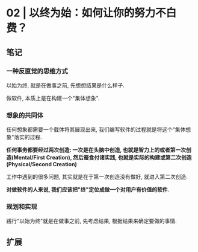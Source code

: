 # 02 | 以终为始：如何让你的努力不白费？

## 笔记

### 一种反直觉的思维方式

以始为终, 就是在做事之前, 先想想结果是什么样子.

做软件, 本质上是在构建一个"集体想象".

### 想象的共同体

任何想象都需要一个载体将其展现出来, 我们编写软件的过程就是将这个"集体想象"落实的过程.

**任何事务都要经过两次创造: 一次是在头脑中创造, 也就是智力上的或者第一次创造(Mental/First Creation), 然后蚕食付诸实践, 也就是实际的构建或第二次创造(Physical/Second Creation)**

工作中遇到的很多问题, 其实就是在于第一次创造没有做好, 就进入第二次创造.

**对做软件的人来说, 我们应该把"终"定位成做一个对用户有价值的软件**.

### 规划和实现

践行"以始为终"就是在做事之前, 先考虑结果, 根据结果来确定要做的事情.

## 扩展